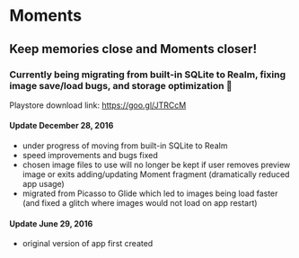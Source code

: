 # Moments

## Keep memories close and Moments closer!
### Currently being migrating from built-in SQLite to Realm, fixing image save/load bugs, and storage optimization :raised_hands:
Playstore download link: https://goo.gl/JTRCcM

#### Update December 28, 2016
- under progress of moving from built-in SQLite to Realm
- speed improvements and bugs fixed
- chosen image files to use will no longer be kept if user removes preview image or exits adding/updating Moment fragment (dramatically reduced app usage)
- migrated from Picasso to Glide which led to images being load faster (and fixed a glitch where images would not load on app restart)

#### Update June 29, 2016
- original version of app first created
